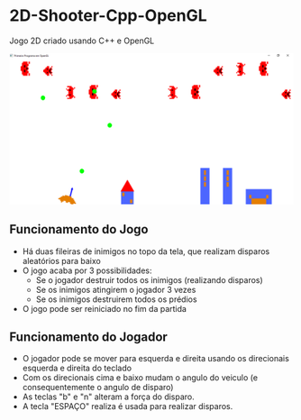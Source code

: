 # 2D-Shooter-Cpp-OpenGL
Jogo 2D criado usando C++ e OpenGL

<img src="https://github.com/GuilhermeHiago/2D-Shooter-Cpp-OpenGL/blob/main/img/capa.png" />

## Funcionamento do Jogo

* Há duas fileiras de inimigos no topo da tela, que realizam disparos aleatórios para baixo
* O jogo acaba por 3 possibilidades: 
  * Se o jogador destruir todos os inimigos (realizando disparos)
  * Se os inimigos atingirem o jogador 3 vezes 
  * Se os inimigos destruirem todos os prédios
* O jogo pode ser reiniciado no fim da partida

## Funcionamento do Jogador

* O jogador pode se mover para esquerda e direita usando os direcionais esquerda e direita do teclado
* Com os direcionais cima e baixo mudam o angulo do veiculo (e consequentemente o angulo de disparo)
* As teclas "b" e "n" alteram a força do disparo.
* A tecla "ESPAÇO" realiza é usada para realizar disparos.
